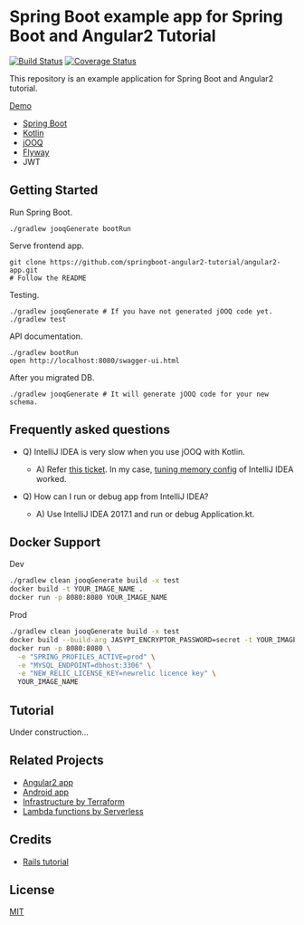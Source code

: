# Spring Boot example app for Spring Boot and Angular2 Tutorial
 
[![Build Status](https://travis-ci.org/springboot-angular2-tutorial/boot-app.svg?branch=master)](https://travis-ci.org/springboot-angular2-tutorial/boot-app)
[![Coverage Status](https://coveralls.io/repos/github/springboot-angular2-tutorial/boot-app/badge.svg?branch=master)](https://coveralls.io/github/springboot-angular2-tutorial/boot-app?branch=master)

This repository is an example application for Spring Boot and Angular2 tutorial.

[Demo](https://micropost.hana053.com/)

* [Spring Boot](https://projects.spring.io/spring-boot/)
* [Kotlin](https://kotlinlang.org/)
* [jOOQ](https://www.jooq.org/)
* [Flyway](https://flywaydb.org/)
* JWT

## Getting Started

Run Spring Boot.

```
./gradlew jooqGenerate bootRun
```

Serve frontend app.

```
git clone https://github.com/springboot-angular2-tutorial/angular2-app.git
# Follow the README
```

Testing.

```
./gradlew jooqGenerate # If you have not generated jOOQ code yet.
./gradlew test
```

API documentation.

```
./gradlew bootRun
open http://localhost:8080/swagger-ui.html
```

After you migrated DB.
```
./gradlew jooqGenerate # It will generate jOOQ code for your new schema.
```

## Frequently asked questions

* Q) IntelliJ IDEA is very slow when you use jOOQ with Kotlin.
  * A) Refer [this ticket](https://youtrack.jetbrains.com/issue/KT-10978). In my case, [tuning memory config](https://youtrack.jetbrains.com/issue/KT-10978#comment=27-1519260) of IntelliJ IDEA worked.

* Q) How can I run or debug app from IntelliJ IDEA?
  * A) Use IntelliJ IDEA 2017.1 and run or debug Application.kt.

## Docker Support

Dev

```bash
./gradlew clean jooqGenerate build -x test
docker build -t YOUR_IMAGE_NAME .
docker run -p 8080:8080 YOUR_IMAGE_NAME
```

Prod

```bash
./gradlew clean jooqGenerate build -x test
docker build --build-arg JASYPT_ENCRYPTOR_PASSWORD=secret -t YOUR_IMAGE_NAME .
docker run -p 8080:8080 \
  -e "SPRING_PROFILES_ACTIVE=prod" \
  -e "MYSQL_ENDPOINT=dbhost:3306" \
  -e "NEW_RELIC_LICENSE_KEY=newrelic licence key" \
  YOUR_IMAGE_NAME
```

## Tutorial

Under construction...

## Related Projects

* [Angular2 app](https://github.com/springboot-angular2-tutorial/angular2-app)
* [Android app](https://github.com/springboot-angular2-tutorial/android-app)
* [Infrastructure by Terraform](https://github.com/springboot-angular2-tutorial/micropost-formation)
* [Lambda functions by Serverless](https://github.com/springboot-angular2-tutorial/micropost-functions)

## Credits

* [Rails tutorial](https://github.com/railstutorial/sample_app_rails_4)

## License

[MIT](/LICENSE)
